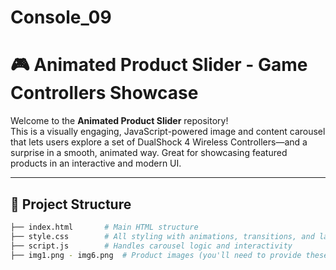 # Console_09
# 🎮 Animated Product Slider -  Game Controllers Showcase

Welcome to the **Animated Product Slider** repository!  
This is a visually engaging, JavaScript-powered image and content carousel that lets users explore a set of DualShock 4 Wireless Controllers—and a surprise in a smooth, animated way. Great for showcasing featured products in an interactive and modern UI.

---

## 📂 Project Structure

```bash
├── index.html       # Main HTML structure
├── style.css        # All styling with animations, transitions, and layout
├── script.js        # Handles carousel logic and interactivity
├── img1.png - img6.png  # Product images (you'll need to provide these)
